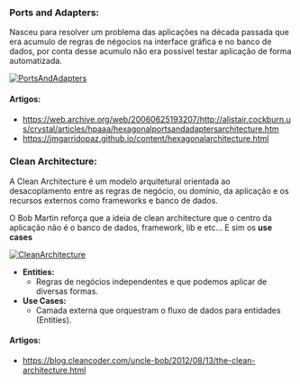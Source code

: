 ### Ports and Adapters:

Nasceu para resolver um problema das aplicações na década passada que era acumulo de regras de négocios na interface gráfica e no banco de dados, por conta desse acumulo não era possivel testar aplicação de forma automatizada.

[![PortsAndAdapters](https://raw.githubusercontent.com/victorreinor/clean-code-clean-architecture-course/master/class-03/images/portsandadapters.png "PortsAndAdapters")](https://raw.githubusercontent.com/victorreinor/clean-code-clean-architecture-course/master/class-03/images/portsandadapters.png "PortsAndAdapters")

#### Artigos:

- https://web.archive.org/web/20060625193207/http://alistair.cockburn.us/crystal/articles/hpaaa/hexagonalportsandadaptersarchitecture.htm
- https://jmgarridopaz.github.io/content/hexagonalarchitecture.html

### Clean Architecture:

A Clean Architecture é um modelo arquitetural orientada ao desacoplamento entre as regras de negócio, ou domínio, da aplicação e os recursos externos como frameworks e banco de dados.

O Bob Martin reforça que a ideia de clean architecture que o centro da aplicação não é o banco de dados, framework, lib e etc... E sim os **use cases**

[![CleanArchitecture](https://raw.githubusercontent.com/victorreinor/clean-code-clean-architecture-course/master/class-03/images/cleanarchitecture.png "CleanArchitecture")](https://raw.githubusercontent.com/victorreinor/clean-code-clean-architecture-course/master/class-03/images/cleanarchitecture.png "CleanArchitecture")

- **Entities:**
  - Regras de negócios independentes e que podemos aplicar de diversas formas.
- **Use Cases:**
  - Camada externa que orquestram o fluxo de dados para entidades (Entities).

#### Artigos:

- https://blog.cleancoder.com/uncle-bob/2012/08/13/the-clean-architecture.html